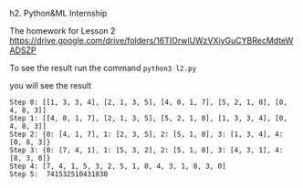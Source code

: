 h2. Python&ML Internship

The homework for Lesson 2 https://drive.google.com/drive/folders/16TIOrwiUWzVXiyGuCYBRecMdteWADSZP

To see the result run the command `python3 l2.py`

you will see the result
```
Step 0: [[1, 3, 3, 4], [2, 1, 3, 5], [4, 0, 1, 7], [5, 2, 1, 0], [0, 4, 8, 3]]
Step 1: [[4, 0, 1, 7], [2, 1, 3, 5], [5, 2, 1, 0], [1, 3, 3, 4], [0, 4, 8, 3]]
Step 2: {0: [4, 1, 7], 1: [2, 3, 5], 2: [5, 1, 0], 3: [1, 3, 4], 4: [0, 8, 3]}
Step 3: {0: [7, 4, 1], 1: [5, 3, 2], 2: [5, 1, 0], 3: [4, 3, 1], 4: [8, 3, 0]}
Step 4: [7, 4, 1, 5, 3, 2, 5, 1, 0, 4, 3, 1, 8, 3, 0]
Step 5:  741532510431830
```